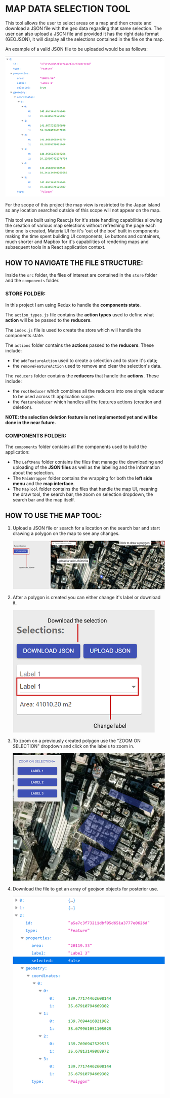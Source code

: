 # MAP DATA SELECTION TOOL

This tool allows the user to select areas on a map and then create and download a JSON file with the geo data regarding that same selection.
The user can also upload a JSON file and provided it has the right data format (GEOJSON), it will display all the selections contained in the file on the map.

An example of a valid JSON file to be uploaded would be as follows:

![GEOJSON FILE](./docs-images/GEOJSON_FILE.png)

For the scope of this project the map view is restricted to the Japan island so any location searched outside of this scope will not appear on the map.

This tool was built using React.js for it's state handling capabilities allowing the creation of various map selections without refreshing the page each time one is created, MaterialUI for it's 'out of the box' built in components making the time spent building UI components, i.e buttons and containers, much shorter and Mapbox for it's capabilities of rendering maps and subsequent tools in a React application context.

## HOW TO NAVIGATE THE FILE STRUCTURE:
Inside the `src` folder, the files of interest are contained in the `store` folder and the `components` folder.

### STORE FOLDER:
In this project I am using Redux to handle the **components state**.

The `action_types.js` file contains the **action types** used to define what **action** will be be passed to the **reducers**.

The `index.js` file is used to create the store which will handle the components state.

The `actions` folder contains the **actions** passed to the **reducers**.
These include:
- the `addFeatureAction` used to create a selection and to store it's data;
- the `removeFeatureAction` used to remove and clear the selection's data.

The `reducers` folder contains the **reducers** that handle the **actions**.
These include:
- the `rootReducer` which combines all the reducers into one single reducer to be used across th application scope.
- the `featureReducer` which handles all the features actions (creation and deletion).

**NOTE: the selection deletion feature is not implemented yet and will be done in the near future.**

### COMPONENTS FOLDER:
The `components` folder contains all the components used to build the application:

- The `LeftMenu` folder contains the files that manage the downloading and uploading of the **JSON files** as well as the labeling and the information about the selection.
- The `MainWrapper` folder contains the wrapping for both the **left side menu** and the **map interface**.
- The `MapTool` folder contains the files that handle the map UI, meaning the draw tool, the search bar, the zoom on selection dropdown, the search bar and the map itself.

## HOW TO USE THE MAP TOOL:
1. Upload a JSON file or search for a location on the search bar and start drawing a polygon on the map to see any changes.

    ![Map tool](./docs-images/map.png)

2. After a polygon is created you can either change it's label or download it.

    ![Download](./docs-images/download.png)

3. To zoom on a previously created polygon use the "ZOOM ON SELECTION" dropdown and click on the labels to zoom in.
 
    ![select](./docs-images/select.PNG)

4. Download the file to get an array of geojson objects for posterior use.

    ![Array](./docs-images/array.PNG)


